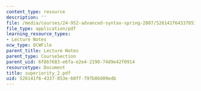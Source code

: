 ```yaml
---
content_type: resource
description: ''
file: /media/courses/24-952-advanced-syntax-spring-2007/526141f64337853e60ff797b86d09edb_superiority_2.pdf
file_type: application/pdf
learning_resource_types:
- Lecture Notes
ocw_type: OCWFile
parent_title: Lecture Notes
parent_type: CourseSection
parent_uid: 6f8b7683-e6fa-e2e4-2190-74d9e42f0914
resourcetype: Document
title: superiority_2.pdf
uid: 526141f6-4337-853e-60ff-797b86d09edb
---
```

